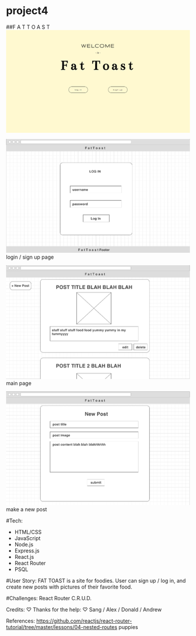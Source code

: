 # project4
##F A T  T O A S T
![](imgs/welcome.png)

![](imgs/wireframe-login.png)
login / sign up page

![](imgs/wireframe-main.png)
main page 

![](imgs/wireframe-new.png)
make a new post

#Tech:
* HTML/CSS
* JavaScript
* Node.js
* Express.js
* React.js
* React Router
* PSQL

#User Story:
FAT TOAST is a site for foodies. User can sign up / log in, and create new posts with pictures of their favorite food.

#Challenges:
React Router
C.R.U.D.

Credits:
♡ Thanks for the help: ♡
Sang / Alex / Donald / Andrew


References:
https://github.com/reactjs/react-router-tutorial/tree/master/lessons/04-nested-routes
puppies

